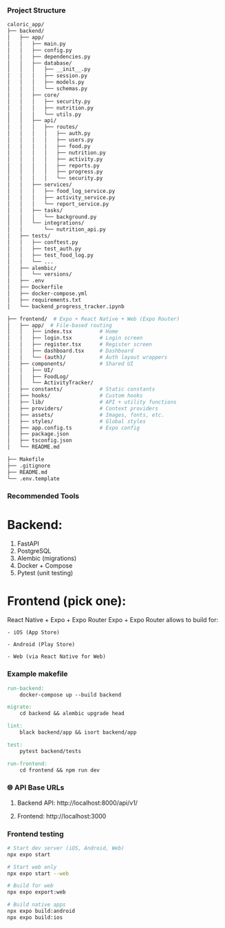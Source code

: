 ### Project Structure

```bash
caloric_app/
├── backend/
│   ├── app/
│   │   ├── main.py
│   │   ├── config.py
│   │   ├── dependencies.py
│   │   ├── database/
│   │   │   ├── __init__.py
│   │   │   ├── session.py
│   │   │   ├── models.py
│   │   │   └── schemas.py
│   │   ├── core/
│   │   │   ├── security.py
│   │   │   ├── nutrition.py
│   │   │   └── utils.py
│   │   ├── api/
│   │   │   ├── routes/
│   │   │   │   ├── auth.py
│   │   │   │   ├── users.py
│   │   │   │   ├── food.py
│   │   │   │   ├── nutrition.py
│   │   │   │   ├── activity.py
│   │   │   │   ├── reports.py
│   │   │   │   ├── progress.py
│   │   │   │   └── security.py
│   │   ├── services/
│   │   │   ├── food_log_service.py
│   │   │   ├── activity_service.py
│   │   │   └── report_service.py
│   │   ├── tasks/
│   │   │   └── background.py
│   │   └── integrations/
│   │       └── nutrition_api.py
│   ├── tests/
│   │   ├── conftest.py
│   │   ├── test_auth.py
│   │   ├── test_food_log.py
│   │   └── ...
│   ├── alembic/
│   │   └── versions/
│   ├── .env
│   ├── Dockerfile
│   ├── docker-compose.yml
│   ├── requirements.txt
│   └── backend_progress_tracker.ipynb

├── frontend/  # Expo + React Native + Web (Expo Router)
│   ├── app/  # File-based routing
│   │   ├── index.tsx         # Home
│   │   ├── login.tsx         # Login screen
│   │   ├── register.tsx      # Register screen
│   │   ├── dashboard.tsx     # Dashboard
│   │   └── (auth)/           # Auth layout wrappers
│   ├── components/           # Shared UI
│   │   ├── UI/
│   │   ├── FoodLog/
│   │   └── ActivityTracker/
│   ├── constants/            # Static constants
│   ├── hooks/                # Custom hooks
│   ├── lib/                  # API + utility functions
│   ├── providers/            # Context providers
│   ├── assets/               # Images, fonts, etc.
│   ├── styles/               # Global styles
│   ├── app.config.ts         # Expo config
│   ├── package.json
│   ├── tsconfig.json
│   └── README.md

├── Makefile
├── .gitignore
├── README.md
└── .env.template
```

### Recommended Tools
# Backend:
1. FastAPI
2. PostgreSQL
3. Alembic (migrations)
4. Docker + Compose
5. Pytest (unit testing)

# Frontend (pick one):
React Native + Expo + Expo Router
    Expo + Expo Router allows to build for:

    - iOS (App Store)

    - Android (Play Store)

    - Web (via React Native for Web)

### Example makefile
```makefile
run-backend:
	docker-compose up --build backend

migrate:
	cd backend && alembic upgrade head

lint:
	black backend/app && isort backend/app

test:
	pytest backend/tests

run-frontend:
	cd frontend && npm run dev
```

### 🌐 API Base URLs
1. Backend API: http://localhost:8000/api/v1/

2. Frontend: http://localhost:3000

### Frontend testing
```bash
# Start dev server (iOS, Android, Web)
npx expo start

# Start web only
npx expo start --web

# Build for web
npx expo export:web

# Build native apps
npx expo build:android
npx expo build:ios

```